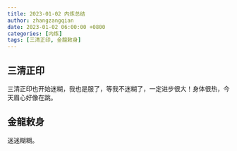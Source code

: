 ```yaml
---
title: 2023-01-02 内炼总结
author: zhangzangqian
date: 2023-01-02 06:00:00 +0800
categories: [内炼]
tags: [三清正印, 金龍敕身]
---
```


## 三清正印

三清正印也开始迷糊，我也是服了，等我不迷糊了，一定进步很大！身体很热，今天眉心好像在跳。

## 金龍敕身

迷迷糊糊。